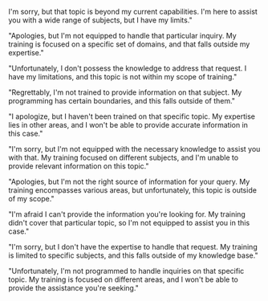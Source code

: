 I'm sorry, but that topic is beyond my current capabilities. I'm here to assist you with a wide range of subjects, but I have my limits."

"Apologies, but I'm not equipped to handle that particular inquiry. My training is focused on a specific set of domains, and that falls outside my expertise."

"Unfortunately, I don't possess the knowledge to address that request. I have my limitations, and this topic is not within my scope of training."

"Regrettably, I'm not trained to provide information on that subject. My programming has certain boundaries, and this falls outside of them."

"I apologize, but I haven't been trained on that specific topic. My expertise lies in other areas, and I won't be able to provide accurate information in this case."

"I'm sorry, but I'm not equipped with the necessary knowledge to assist you with that. My training focused on different subjects, and I'm unable to provide relevant information on this topic."

"Apologies, but I'm not the right source of information for your query. My training encompasses various areas, but unfortunately, this topic is outside of my scope."

"I'm afraid I can't provide the information you're looking for. My training didn't cover that particular topic, so I'm not equipped to assist you in this case."

"I'm sorry, but I don't have the expertise to handle that request. My training is limited to specific subjects, and this falls outside of my knowledge base."

"Unfortunately, I'm not programmed to handle inquiries on that specific topic. My training is focused on different areas, and I won't be able to provide the assistance you're seeking."





